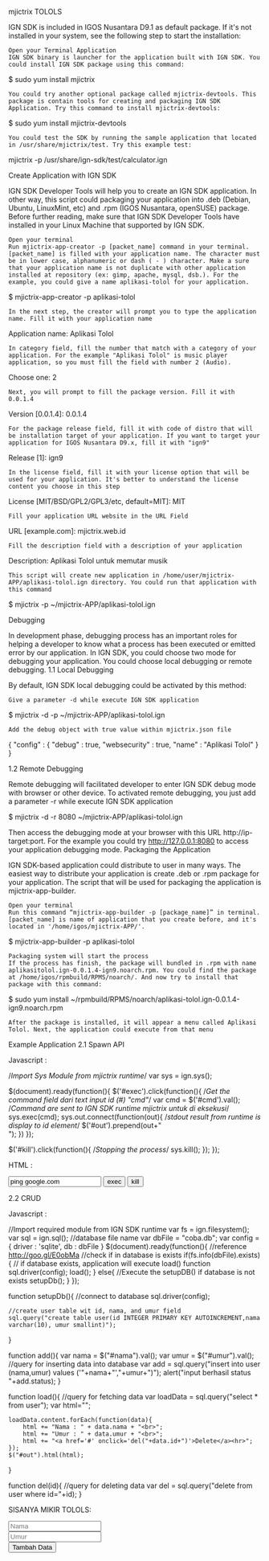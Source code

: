 mjictrix TOLOLS

IGN SDK is included in IGOS Nusantara D9.1 as default package. If it's not installed in your system, see the following step to start the installation:

    Open your Terminal Application
    IGN SDK binary is launcher for the application built with IGN SDK. You could install IGN SDK package using this command:

$ sudo yum install mjictrix

    You could try another optional package called mjictrix-devtools. This package is contain tools for creating and packaging IGN SDK Application. Try this command to install mjictrix-devtools:

$ sudo yum install mjictrix-devtools

    You could test the SDK by running the sample application that located in /usr/share/mjictrix/test. Try this example test:

mjictrix -p /usr/share/ign-sdk/test/calculator.ign

Create Application with IGN SDK

IGN SDK Developer Tools will help you to create an IGN SDK application. In other way, this script could packaging your application into .deb (Debian, Ubuntu, LinuxMint, etc) and .rpm (IGOS Nusantara, openSUSE) package. Before further reading, make sure that IGN SDK Developer Tools have installed in your Linux Machine that supported by IGN SDK.

    Open your terminal
    Run mjictrix-app-creator -p [packet_name] command in your terminal. [packet_name] is filled with your application name. The character must be in lower case, alphanumeric or dash ( - ) character. Make a sure that your application name is not duplicate with other application installed at repository (ex: gimp, apache, mysql, dsb.). For the example, you could give a name aplikasi-tolol for your application.

$ mjictrix-app-creator -p aplikasi-tolol

    In the next step, the creator will prompt you to type the application name. Fill it with your application name

Application name: Aplikasi Tolol

    In category field, fill the number that match with a category of your application. For the example "Aplikasi Tolol" is music player application, so you must fill the field with number 2 (Audio).

Choose one: 2

    Next, you will prompt to fill the package version. Fill it with 0.0.1.4

Version [0.0.1.4]: 0.0.1.4

    For the package release field, fill it with code of distro that will be installation target of your application. If you want to target your application for IGOS Nusantara D9.x, fill it with "ign9"

Release [1]: ign9

    In the license field, fill it with your license option that will be used for your application. It's better to understand the license content you choose in this step

License [MIT/BSD/GPL2/GPL3/etc, default=MIT]: MIT

    Fill your application URL website in the URL Field

URL [example.com]: mjictrix.web.id

    Fill the description field with a description of your application

Description: Aplikasi Tolol untuk memutar musik

    This script will create new application in /home/user/mjictrix-APP/aplikasi-tolol.ign directory. You could run that application with this command

$ mjictrix -p ~/mjictrix-APP/aplikasi-tolol.ign

Debugging

In development phase, debugging process has an important roles for helping a developer to know what a process has been executed or emitted error by our application. In IGN SDK, you could choose two mode for debugging your application. You could choose local debugging or remote debugging.
1.1 Local Debugging

By default, IGN SDK local debugging could be activated by this method:

    Give a parameter -d while execute IGN SDK application

$ mjictrix -d -p ~/mjictrix-APP/aplikasi-tolol.ign

    Add the debug object with true value within mjictrix.json file

{
    "config" : {
    "debug" : true,
    "websecurity" : true,
    "name" : "Aplikasi Tolol"
    }
}

1.2 Remote Debugging

Remote debugging will facilitated developer to enter IGN SDK debug mode with browser or other device. To activated remote debugging, you just add a parameter -r <port> while execute IGN SDK application

$ mjictrix -d -r 8080 ~/mjictrix-APP/aplikasi-tolol.ign

Then access the debugging mode at your browser with this URL http://ip-target:port. For the example you could try http://127.0.0.1:8080 to access your application debugging mode.
Packaging the Application

IGN SDK-based application could distribute to user in many ways. The easiest way to distribute your application is create .deb or .rpm package for your application. The script that will be used for packaging the application is mjictrix-app-builder.

    Open your terminal
    Run this command “mjictrix-app-builder -p [package_name]” in terminal. [packet_name] is name of application that you create before, and it's located in '/home/igos/mjictrix-APP/'.

$ mjictrix-app-builder -p aplikasi-tolol

    Packaging system will start the process
    If the process has finish, the package will bundled in .rpm with name aplikasitolol.ign-0.0.1.4-ign9.noarch.rpm. You could find the package at /home/igos/rpmbuild/RPMS/noarch/. And now try to install that package with this command:

$ sudo yum install ~/rpmbuild/RPMS/noarch/aplikasi-tolol.ign-0.0.1.4-ign9.noarch.rpm

    After the package is installed, it will appear a menu called Aplikasi Tolol. Next, the application could execute from that menu

Example Application
2.1 Spawn API

Javascript :

/*Import Sys Module from mjictrix runtime*/
var sys = ign.sys();

$(document).ready(function(){
  $('#exec').click(function(){
    /*Get the command field
    dari text input id (#) "cmd"*/
    var cmd = $('#cmd').val();
    /*Command are sent to IGN SDK runtime
    mjictrix untuk di eksekusi*/
    sys.exec(cmd);
    sys.out.connect(function(out){
      /*stdout result from runtime is display to id element*/
      $('#out').prepend(out+"<br>");
    })
  });

  $('#kill').click(function(){
    /*Stopping the process*/
    sys.kill();
  });
});

HTML :

<body>
  <input type="text" value="ping google.com" id="cmd">
  <input type="submit" value="exec" id="exec">
  <input type="submit" value="kill" id="kill"><br>
  <div id="out"></div>
</body>

2.2 CRUD

Javascript :

//Import required module from IGN SDK runtime
var fs = ign.filesystem();
var sql = ign.sql();
//database file name
var dbFile = "coba.db";
var config = {
    driver : 'sqlite',
    db : dbFile
}
$(document).ready(function(){
    //reference http://goo.gl/E0obMa
  //check if in database is exists
    if(fs.info(dbFile).exists){
    // if database exists, application will execute load() function
        sql.driver(config);
        load();
    }
    else{
    //Execute the setupDB() if database is not exists
        setupDb();
    }
});

function setupDb(){
    //connect to database
    sql.driver(config);

    //create user table wit id, nama, and umur field
    sql.query("create table user(id INTEGER PRIMARY KEY AUTOINCREMENT,nama varchar(10), umur smallint)");
}

function add(){
    var nama = $("#nama").val();
    var umur = $("#umur").val();
    //query for inserting data into database
    var add = sql.query("insert into user (nama,umur) values ('"+nama+"',"+umur+")");
    alert("input berhasil status "+add.status);
}

function load(){
    //query for fetching data
    var loadData = sql.query("select * from user");
    var html="";

    loadData.content.forEach(function(data){
        html += "Nama : " + data.nama + "<br>";
        html += "Umur : " + data.umur + "<br>";
        html += "<a href='#' onclick='del("+data.id+")'>Delete</a><hr>";
    });
    $("#out").html(html);
}

function del(id){
    //query for deleting data
    var del = sql.query("delete from user where id="+id);
}

SISANYA MIKIR TOLOLS:

<input type="text" placeholder="Nama" id="nama"><br>
<input type="text" placeholder="Umur" id="umur"><br>
<input type="submit" value="Tambah Data" onclick="add()">
<div id="out"></div>

